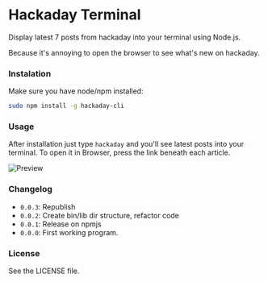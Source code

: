 Hackaday Terminal
=============

Display latest 7 posts from hackaday into your terminal using Node.js.

Because it's annoying to open the browser to see what's new on hackaday.

### Instalation
Make sure you have node/npm installed:

```sh
sudo npm install -g hackaday-cli
```

### Usage
After installation just type ```hackaday``` and you'll see latest posts into your terminal.
To open it in Browser, press the link beneath each article.

![Preview](http://i.imgur.com/SpcTx2s.png)

### Changelog

  - `0.0.3`: Republish
  - `0.0.2`: Create bin/lib dir structure, refactor code
  - `0.0.1`: Release on npmjs
  - `0.0.0`: First working program.

### License
See the LICENSE file.
